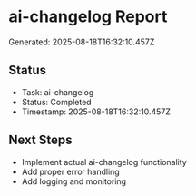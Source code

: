 # ai-changelog Report

Generated: 2025-08-18T16:32:10.457Z

## Status
- Task: ai-changelog
- Status: Completed
- Timestamp: 2025-08-18T16:32:10.457Z

## Next Steps
- Implement actual ai-changelog functionality
- Add proper error handling
- Add logging and monitoring
